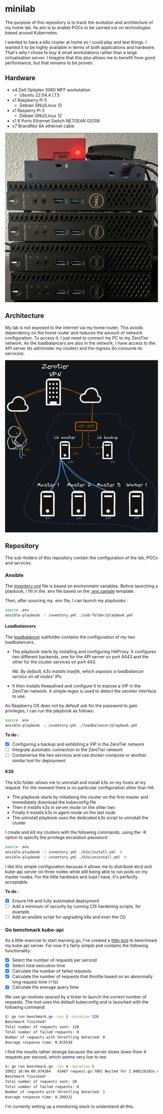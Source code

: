 # minilab

The purpose of this repository is to track the evolution and architecture of my home lab. Its aim is to enable POCs to be carried out on technologies based around Kubernetes. 

I wanted to have a k8s cluster at home so I could play and test things. I wanted it to be highly available in terms of both applications and hardware. That's why I chose to buy 4 small workstations rather than a large virtualisation server. I imagine that this also allows me to benefit from good performance, but that remains to be proven.

## Hardware

- x4 Dell Optiplex 3060 MFF workstation
    - Ubuntu 22.04.4 LTS
- x1 Raspberry Pi 5
    - Debian GNU/Linux 12
- x1 Rasperry Pi 3
    - Debian GNU/Linux 12
- x1 8 Ports Ethernet Switch  NETGEAR GS108 
- x7 BrandRex 6A ethernet cable

![Alt text](./img/hardware.jpg "Hardware")

## Architecture

My lab is not exposed to the internet via my home router. This avoids dependency on the home router and reduces the amount of network configuration.
To access it, I just need to connect my PC to my ZeroTier network. As the loadbalancers are also in the network, I have access to the API server (to administer my cluster) and the ingress (to consume its services).

![Alt text](./img/architecture.png "Architecture")

## Repository

The sub-folders of this repository contain the configuration of the lab, POCs and services.

### Ansible

The [inventory.yml](./inventory.yml) file is based on environment variables. Before launching a playbook, I fill in the .env file based on the [.env.sample](.env.sample) template. 

Then, after sourcing my .env file, I can launch my playbooks :

```bash
source .env
ansible-playbook -i inventory.yml ./sub-folder/playbook.yml
```

#### Loadbalancers
The [loadbalancer](./loadbalancer) subfolder contains the configuration of my two loadbalancers.
- The playbook starts by installing and configuring HAProxy. It configures two different backends, one for the API server on port 6443 and the other for the cluster services on port 443. 

    *Nb: By default, k3s installs traefik, which exposes a loadbalancer service on all nodes' IPs.*

- It then installs Keepalived and configure it to expose a VIP in the ZeroTier network. A simple regex is used to detect the zerotier interface to use.

As Raspberry OS does not by default ask for the password to gain privileges, I can run the playbook as follows: 

```bash
source .env
ansible-playbook -i inventory.yml ./loadbalancer/playbook.yml
```
**To do :**
- [x] Configuring a backup and exhibiting a VIP in the ZeroTier network
- [ ] Integrate automatic connection to the ZeroTier network
- [ ] Containerise the two services and use docker-compose or another similar tool for deployment

#### K3S

The k3s folder allows me to uninstall and install k3s on my hosts at my request.
For the moment there is no particular configuration other than HA. 

- The playbook starts by initialising the cluster on the first master and immediately download the kubeconfig file
- Then it installs k3s in server mode on the other two
- Finally it installs k3s in agent mode on the last node
- The uninstall playbook uses the dedicated k3s script to uninstall the cluster

I create and kill my clusters with the following commands, using the -K option to specify the privilege escalation password : 

```bash
source .env
ansible-playbook -i inventory.yml ./k3s/install.yml -K
ansible-playbook -i inventory.yml ./k3s/uninstall.yml -K
```

I like this simple configuration because it allows me to distribute etcd and kube-api server on three nodes while still being able to run pods on my master nodes. For the little hardware and load I have, it's perfectly acceptable. 

**To do :**
- [x] Ensure HA and fully automated deployment
- [ ] Add a minimum of security by running CIS hardening scripts, for example.
- [ ] Add an ansible script for upgrading k8s and even the OS

### Go benchmark kube-api

As a little exercise to start learning go, I've created a [little tool](./go-benchmark-kube-api) to benchmark my kube api server.
For now it's fairly simple and contains the following functionality:
- [x] Select the number of requests per second
- [x] Select total execution time
- [x] Calculate the number of failed requests
- [x] Calculate the number of requests that throttle based on an abnormally long request time (>1s)
- [x] Calculate the average query time

We use go routines spaced by a ticker to launch the correct number of requests. 
The tool uses the default kubeconfig and is launched with the following command:
```bash
$: go run benchmark.go -rps 1 -duration 120
Benchmark finished!
Total number of requests sent: 120
Total number of failed requests: 0
Number of requests with throttling detected: 0
Average response time: 0.015539
```
I find the results rather strange because the server slows down from 4 requests per second, which seems very low to me:
```bash
$: go run benchmark.go -rps 4 -duration 5
I0922 18:04:09.874384   43487 request.go:700] Waited for 1.000128103s due to client-side throttling, not priority and fairness, request: GET:https://<LB_IP>:6443/api/v1/nodes
Benchmark finished!
Total number of requests sent: 20
Total number of failed requests: 0
Number of requests with throttling detected: 1
Average response time: 0.209232
```
 I'm currently setting up a monitoring stack to understand all this.